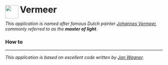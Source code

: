 
<h1>
	<img src="~/icon.svg" style="float: left; width: 42px; margin: 3px 5px 0 0;">
	Vermeer
</h1>

*This application is named after famous Dutch painter [Johannes Vermeer](https://en.wikipedia.org/wiki/Johannes_Vermeer), commonly referred to as the **master of light**.*

### How to


---
*This application is based on excellent code written by [Jan Wagner](https://29a.ch/).*
